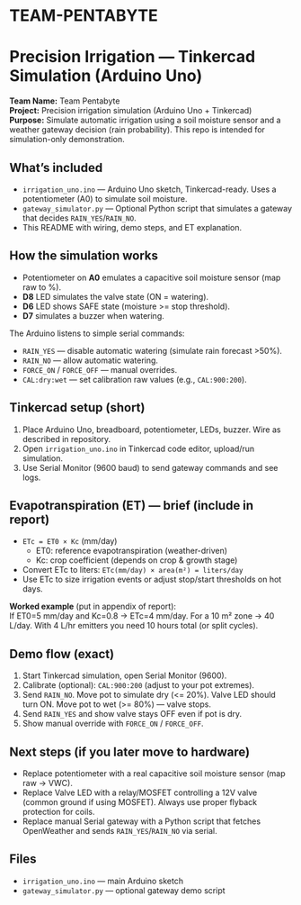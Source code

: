 # TEAM-PENTABYTE
# Precision Irrigation — Tinkercad Simulation (Arduino Uno)

**Team Name:** Team Pentabyte  
**Project:** Precision irrigation simulation (Arduino Uno + Tinkercad)  
**Purpose:** Simulate automatic irrigation using a soil moisture sensor and a weather gateway decision (rain probability). This repo is intended for simulation-only demonstration.

## What’s included
- `irrigation_uno.ino` — Arduino Uno sketch, Tinkercad-ready. Uses a potentiometer (A0) to simulate soil moisture.
- `gateway_simulator.py` — Optional Python script that simulates a gateway that decides `RAIN_YES`/`RAIN_NO`.
- This README with wiring, demo steps, and ET explanation.

## How the simulation works
- Potentiometer on **A0** emulates a capacitive soil moisture sensor (map raw to %).
- **D8** LED simulates the valve state (ON = watering).
- **D6** LED shows SAFE state (moisture >= stop threshold).
- **D7** simulates a buzzer when watering.

The Arduino listens to simple serial commands:
- `RAIN_YES` — disable automatic watering (simulate rain forecast >50%).
- `RAIN_NO`  — allow automatic watering.
- `FORCE_ON` / `FORCE_OFF` — manual overrides.
- `CAL:dry:wet` — set calibration raw values (e.g., `CAL:900:200`).

## Tinkercad setup (short)
1. Place Arduino Uno, breadboard, potentiometer, LEDs, buzzer. Wire as described in repository.
2. Open `irrigation_uno.ino` in Tinkercad code editor, upload/run simulation.
3. Use Serial Monitor (9600 baud) to send gateway commands and see logs.

## Evapotranspiration (ET) — brief (include in report)
- `ETc = ET0 × Kc` (mm/day)
  - ET0: reference evapotranspiration (weather-driven)
  - Kc: crop coefficient (depends on crop & growth stage)
- Convert ETc to liters: `ETc(mm/day) × area(m²) = liters/day`
- Use ETc to size irrigation events or adjust stop/start thresholds on hot days.

**Worked example** (put in appendix of report):  
If ET0=5 mm/day and Kc=0.8 → ETc=4 mm/day. For a 10 m² zone → 40 L/day. With 4 L/hr emitters you need 10 hours total (or split cycles).

## Demo flow (exact)
1. Start Tinkercad simulation, open Serial Monitor (9600).  
2. Calibrate (optional): `CAL:900:200` (adjust to your pot extremes).  
3. Send `RAIN_NO`. Move pot to simulate dry (<= 20%). Valve LED should turn ON. Move pot to wet (>= 80%) — valve stops.  
4. Send `RAIN_YES` and show valve stays OFF even if pot is dry.  
5. Show manual override with `FORCE_ON` / `FORCE_OFF`.

## Next steps (if you later move to hardware)
- Replace potentiometer with a real capacitive soil moisture sensor (map raw → VWC).  
- Replace Valve LED with a relay/MOSFET controlling a 12V valve (common ground if using MOSFET). Always use proper flyback protection for coils.  
- Replace manual Serial gateway with a Python script that fetches OpenWeather and sends `RAIN_YES`/`RAIN_NO` via serial.

## Files
- `irrigation_uno.ino` — main Arduino sketch
- `gateway_simulator.py` — optional gateway demo script

